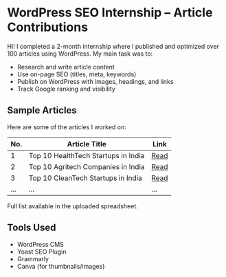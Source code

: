 # WordPress SEO Internship – Article Contributions

Hi! I completed a 2-month internship where I published and optimized over 100 articles using WordPress. My main task was to:
- Research and write article content
- Use on-page SEO (titles, meta, keywords)
- Publish on WordPress with images, headings, and links
- Track Google ranking and visibility

## Sample Articles
Here are some of the articles I worked on:

| No. | Article Title | Link |
|-----|---------------|------|
| 1 | Top 10 HealthTech Startups in India | [Read](https://indianewsbulletin.in/top-10-healthtech-startups-in-india/) |
| 2 | Top 10 Agritech Companies in India | [Read](https://indianewsbulletin.in/cultivating-innovation-top-10-agritech-startups-revolutionizing-farming-in-india/) |
| 3 | Top 10 CleanTech Startups in India | [Read](https://indianewsbulletin.in/top-10-cleantech-startups-in-india/) |
| ... | ... | ... |

 Full list available in the uploaded spreadsheet.

## Tools Used
- WordPress CMS
- Yoast SEO Plugin
- Grammarly
- Canva (for thumbnails/images)
